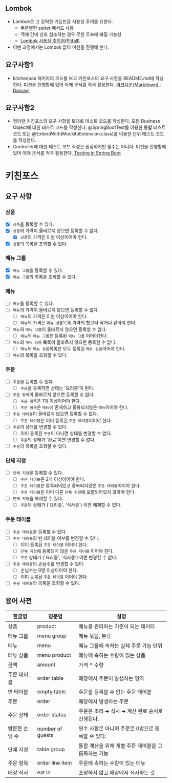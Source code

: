 ## Lombok
- Lombok은 그 강력한 기능만큼 사용상 주의를 요한다.
    - 무분별한 setter 메서드 사용
    - 객체 간에 상호 참조하는 경우 무한 루프에 빠질 가능성
    - [Lombok 사용상 주의점(Pitfall)](https://dooray.com/htmls/guides/markdown_ko_KR.html)
- 이번 과정에서는 Lombok 없이 미션을 진행해 본다.

## 요구사항1
- kitchenpos 패키지의 코드를 보고 키친포스의 요구 사항을 README.md에 작성한다. 미션을 진행함에 있어 아래 문서를 적극 활용한다.
[마크다운(Markdown) - Dooray!](https://dooray.com/htmls/guides/markdown_ko_KR.html)

## 요구사항2
- 정리한 키친포스의 요구 사항을 토대로 테스트 코드를 작성한다. 모든 Business Object에 대한 테스트 코드를 작성한다. @SpringBootTest를 이용한 통합 테스트 코드 또는 @ExtendWith(MockitoExtension.class)를 이용한 단위 테스트 코드를 작성한다.
- Controller에 대한 테스트 코드 작성은 권장하지만 필수는 아니다. 미션을 진행함에 있어 아래 문서를 적극 활용한다.
[Testing in Spring Boot](https://www.baeldung.com/spring-boot-testing)

# 키친포스

## 요구 사항

### 상품
- [X] ```상품```을 등록할 수 있다.
- [X] ```상품```의 가격이 올바르지 않으면 등록할 수 없다.
    - [X] ```상품```의 가격은 0 원 이상이어야 한다.
- [X] ```상품```의 목록을 조회할 수 있다.

### 메뉴 그룹
- [X] ```메뉴 그룹```을 등록할 수 있다.
- [X] ```메뉴 그룹```의 목록을 조회할 수 있다.

### 메뉴
- [ ] ```메뉴```를 등록할 수 있다.
- [ ] ```메뉴```의 가격이 올바르지 않으면 등록할 수 없다.
    - [ ] ```메뉴```의 가격은 0 원 이상이어야 한다.
    - [ ] ```메뉴```의 가격은 ```메뉴 상품```목록 가격의 합보다 작거나 같아야 한다.
- [ ] ```메뉴```의 ```메뉴 그룹```이 올바르지 않으면 등록할 수 없다.
    - [ ] ```메뉴```의 ```메뉴 그룹```은 등록된 ```메뉴 그룹``` 이어야한다.
- [ ] ```메뉴```의 ```메뉴 상품``` 목록이 올바르지 않으면 등록할 수 없다.
    - [ ] ```메뉴```의 ```메뉴 상품```목록은 모두 등록된 ```메뉴 상품```이어야 한다.
- [ ] ```메뉴```의 목록을 조회할 수 있다.

### 주문
- [ ] ```주문```을 등록할 수 있다.
    - [ ] ```주문```을 등록하면 상태는 '요리중'이 된다.
- [ ] ```주문 항목```이 올바르지 않으면 등록할 수 없다.
    - [ ] ```주문 항목```은 1개 이상이어야 한다.
    - [ ] ```주문 항목```은 ```메뉴```에 존재하고 중복되지않은 ```메뉴```이어야 한다.
- [ ] ```주문 테이블```이 올바르지 않으면 등록할 수 없다.
    - [ ] ```주문 테이블```은 이미 등록된 ```주문 테이블```이어야 한다.
- [ ] ```주문```의 상태를 변경할 수 있다.
    - [ ] 이미 등록된 ```주문```이 아니면 상태를 변경할 수 없다.
    - [ ] ```주문```의 상태가 '완료'이면 변경할 수 없다.
- [ ] ```주문```의 목록을 조회할 수 있다.

### 단체 지정
- [ ] ```단체 지정```을 등록할 수 있다.
    - [ ] ```주문 테이블```은 2개 이상이어야 한다.
    - [ ] ```주문 테이블```은 등록되어있고 중복되지않은 ```주문 테이블```어이야 한다.
    - [ ] ```주문 테이블```은 이미 다른 ```단체 지정```에 포함되어있지 않아야 한다.
- [ ] ```단체 지정```을 해제할 수 있다.
    - [ ] ```주문```의 상태가 ('요리중', '식사중') 이면 해제할 수 없다.

### 주문 테이블
- [ ] ```주문 테이블```을 등록할 수 있다.
- [ ] ```주문 테이블```의 빈 테이블 여부를 변경할 수 있다.
    - [ ] 이미 등록된 ```주문 테이블``` 이어야 한다.
    - [ ] ```단체 지정```에 등록되지 않은 ```주문 테이블``` 이어야 한다.
    - [ ] ```주문``` 상태가 ('요리중', '식사중') 이면 변경할 수 없다.
- [ ] ```주문 테이블```의 손님수를 변경할 수 있다.
    - [ ] 손님수는 0명 이상이어야 한다.
    - [ ] 이미 등록된 ```주문 테이블``` 이어야 한다.
- [ ] ```주문 테이블```의 목록을 조회할 수 있다.
  
## 용어 사전

| 한글명 | 영문명 | 설명 |
| --- | --- | --- |
| 상품 | product | 메뉴를 관리하는 기준이 되는 데이터 |
| 메뉴 그룹 | menu group | 메뉴 묶음, 분류 |
| 메뉴 | menu | 메뉴 그룹에 속하는 실제 주문 가능 단위 |
| 메뉴 상품 | menu product | 메뉴에 속하는 수량이 있는 상품 |
| 금액 | amount | 가격 * 수량 |
| 주문 테이블 | order table | 매장에서 주문이 발생하는 영역 |
| 빈 테이블 | empty table | 주문을 등록할 수 없는 주문 테이블 |
| 주문 | order | 매장에서 발생하는 주문 |
| 주문 상태 | order status | 주문은 조리 ➜ 식사 ➜ 계산 완료 순서로 진행된다. |
| 방문한 손님 수 | number of guests | 필수 사항은 아니며 주문은 0명으로 등록할 수 있다. |
| 단체 지정 | table group | 통합 계산을 위해 개별 주문 테이블을 그룹화하는 기능 |
| 주문 항목 | order line item | 주문에 속하는 수량이 있는 메뉴 |
| 매장 식사 | eat in | 포장하지 않고 매장에서 식사하는 것 |
